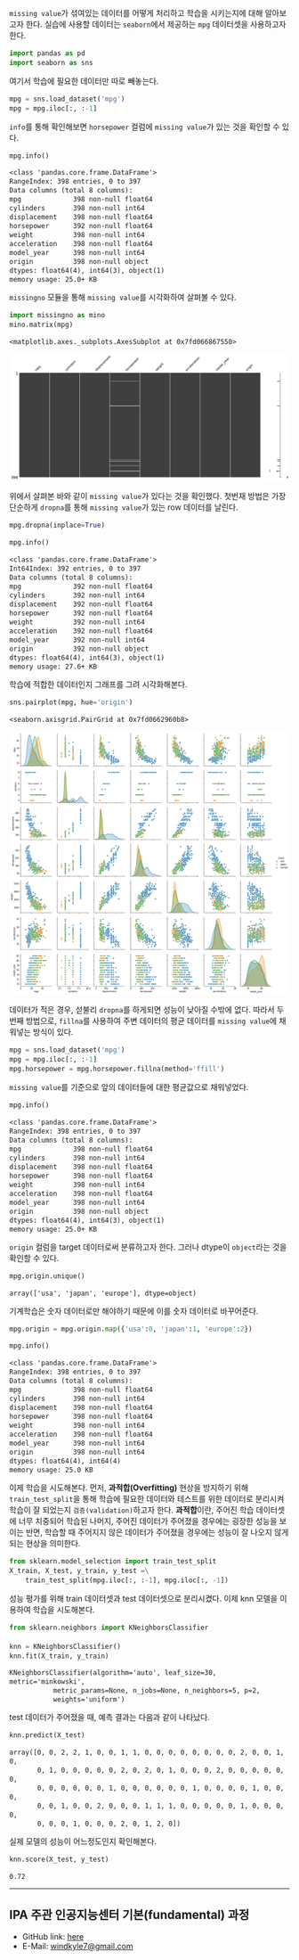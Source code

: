 


`missing value`가 섞여있는 데이터를 어떻게 처리하고 학습을 시키는지에 대해 알아보고자 한다. 실습에 사용할 데이터는 `seaborn`에서 제공하는 `mpg` 데이터셋을 사용하고자 한다.


```python
import pandas as pd
import seaborn as sns
```

여기서 학습에 필요한 데이터만 따로 빼놓는다.


```python
mpg = sns.load_dataset('mpg')
mpg = mpg.iloc[:, :-1]
```

`info`를 통해 확인해보면 `horsepower` 컬럼에 `missing value`가 있는 것을 확인할 수 있다.


```python
mpg.info()
```

    <class 'pandas.core.frame.DataFrame'>
    RangeIndex: 398 entries, 0 to 397
    Data columns (total 8 columns):
    mpg             398 non-null float64
    cylinders       398 non-null int64
    displacement    398 non-null float64
    horsepower      392 non-null float64
    weight          398 non-null int64
    acceleration    398 non-null float64
    model_year      398 non-null int64
    origin          398 non-null object
    dtypes: float64(4), int64(3), object(1)
    memory usage: 25.0+ KB


`missingno` 모듈을 통해 `missing value`를 시각화하여 살펴볼 수 있다.


```python
import missingno as mino
mino.matrix(mpg)
```




    <matplotlib.axes._subplots.AxesSubplot at 0x7fd066867550>




![png](image/sklearn/12/output_8_1.png)


위에서 살펴본 바와 같이 `missing value`가 있다는 것을 확인했다. 첫번재 방법은 가장 단순하게 `dropna`를 통해 `missing value`가 있는 row 데이터를 날린다.


```python
mpg.dropna(inplace=True)
```


```python
mpg.info()
```

    <class 'pandas.core.frame.DataFrame'>
    Int64Index: 392 entries, 0 to 397
    Data columns (total 8 columns):
    mpg             392 non-null float64
    cylinders       392 non-null int64
    displacement    392 non-null float64
    horsepower      392 non-null float64
    weight          392 non-null int64
    acceleration    392 non-null float64
    model_year      392 non-null int64
    origin          392 non-null object
    dtypes: float64(4), int64(3), object(1)
    memory usage: 27.6+ KB


학습에 적합한 데이터인지 그래프를 그려 시각화해본다.


```python
sns.pairplot(mpg, hue='origin')
```




    <seaborn.axisgrid.PairGrid at 0x7fd0662960b8>




![png](image/sklearn/12/output_13_1.png)


데이터가 적은 경우, 섣불리 `dropna`를 하게되면 성능이 낮아질 수밖에 없다. 따라서 두번째 방법으로, `fillna`를 사용하여 주변 데이터의 평균 데이터를 `missing value`에 채워넣는 방식이 있다.


```python
mpg = sns.load_dataset('mpg')
mpg = mpg.iloc[:, :-1]
mpg.horsepower = mpg.horsepower.fillna(method='ffill')
```

`missing value`를 기준으로 앞의 데이터들에 대한 평균값으로 채워넣었다.


```python
mpg.info()
```

    <class 'pandas.core.frame.DataFrame'>
    RangeIndex: 398 entries, 0 to 397
    Data columns (total 8 columns):
    mpg             398 non-null float64
    cylinders       398 non-null int64
    displacement    398 non-null float64
    horsepower      398 non-null float64
    weight          398 non-null int64
    acceleration    398 non-null float64
    model_year      398 non-null int64
    origin          398 non-null object
    dtypes: float64(4), int64(3), object(1)
    memory usage: 25.0+ KB


`origin` 컬럼을 target 데이터로써 분류하고자 한다. 그러나 dtype이 `object`라는 것을 확인할 수 있다.


```python
mpg.origin.unique()
```




    array(['usa', 'japan', 'europe'], dtype=object)



기계학습은 숫자 데이터로만 해야하기 때문에 이를 숫자 데이터로 바꾸어준다.


```python
mpg.origin = mpg.origin.map({'usa':0, 'japan':1, 'europe':2})
```


```python
mpg.info()
```

    <class 'pandas.core.frame.DataFrame'>
    RangeIndex: 398 entries, 0 to 397
    Data columns (total 8 columns):
    mpg             398 non-null float64
    cylinders       398 non-null int64
    displacement    398 non-null float64
    horsepower      398 non-null float64
    weight          398 non-null int64
    acceleration    398 non-null float64
    model_year      398 non-null int64
    origin          398 non-null int64
    dtypes: float64(4), int64(4)
    memory usage: 25.0 KB


이제 학습을 시도해본다. 먼저, <b>과적합(Overfitting)</b> 현상을 방지하기 위해 `train_test_split`을 통해 학습에 필요한 데이터와 테스트를 위한 데이터로 분리시켜 학습이 잘 되었는지 `검증(validation)`하고자 한다.
<b>과적합</b>이란, 주어진 학습 데이터셋에 너무 치중되어 학습된 나머지, 주어진 데이터가 주어졌을 경우에는 굉장한 성능을 보이는 반면, 학습할 때 주어지지 않은 데이터가 주어졌을 경우에는 성능이 잘 나오지 않게되는 현상을 의미한다.


```python
from sklearn.model_selection import train_test_split
X_train, X_test, y_train, y_test =\
    train_test_split(mpg.iloc[:, :-1], mpg.iloc[:, -1])
```

성능 평가를 위해 train 데이터셋과 test 데이터셋으로 분리시켰다. 이제 knn 모델을 이용하여 학습을 시도해본다.


```python
from sklearn.neighbors import KNeighborsClassifier

knn = KNeighborsClassifier()
knn.fit(X_train, y_train)
```




    KNeighborsClassifier(algorithm='auto', leaf_size=30, metric='minkowski',
               metric_params=None, n_jobs=None, n_neighbors=5, p=2,
               weights='uniform')



test 데이터가 주어졌을 때, 예측 결과는 다음과 같이 나타났다.


```python
knn.predict(X_test)
```




    array([0, 0, 2, 2, 1, 0, 0, 1, 1, 0, 0, 0, 0, 0, 0, 0, 0, 2, 0, 0, 1, 0,
           0, 1, 0, 0, 0, 0, 0, 2, 0, 2, 0, 1, 0, 0, 0, 2, 0, 0, 0, 0, 0, 0,
           0, 0, 0, 0, 0, 0, 1, 0, 0, 0, 0, 0, 0, 1, 0, 0, 0, 0, 1, 0, 0, 0,
           0, 0, 1, 0, 0, 2, 0, 0, 0, 1, 1, 1, 0, 0, 0, 0, 0, 1, 0, 0, 0, 0,
           0, 0, 0, 1, 0, 0, 0, 2, 0, 1, 2, 0])



실제 모델의 성능이 어느정도인지 확인해본다.


```python
knn.score(X_test, y_test)
```




    0.72


---

## IPA 주관 인공지능센터 기본(fundamental) 과정
- GitHub link: [here](https://github.com/Wind-Kyle/ai-course-fundamentals)
- E-Mail: windkyle7@gmail.com